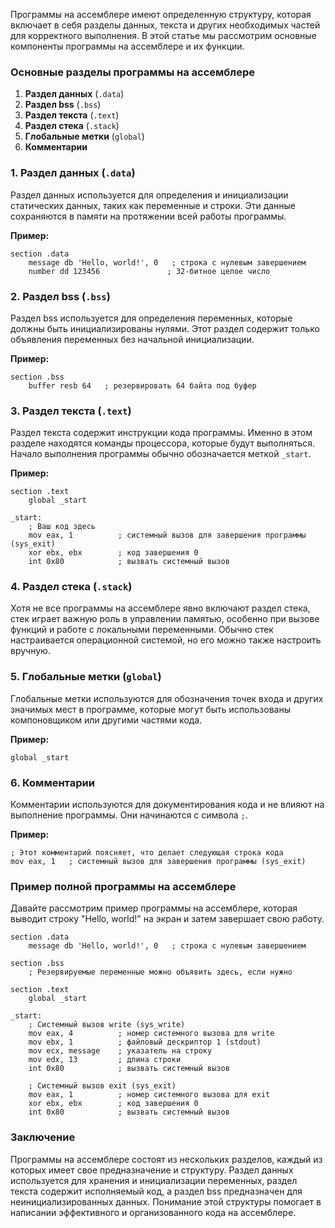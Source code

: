 Программы на ассемблере имеют определенную структуру, которая включает в себя разделы данных, текста и других необходимых частей для корректного выполнения. В этой статье мы рассмотрим основные компоненты программы на ассемблере и их функции.

### Основные разделы программы на ассемблере

1. **Раздел данных** (`.data`)
2. **Раздел bss** (`.bss`)
3. **Раздел текста** (`.text`)
4. **Раздел стека** (`.stack`)
5. **Глобальные метки** (`global`)
6. **Комментарии**

### 1. Раздел данных (`.data`)

Раздел данных используется для определения и инициализации статических данных, таких как переменные и строки. Эти данные сохраняются в памяти на протяжении всей работы программы.

**Пример:**
```assembly
section .data
    message db 'Hello, world!', 0   ; строка с нулевым завершением
    number dd 123456               ; 32-битное целое число
```

### 2. Раздел bss (`.bss`)

Раздел bss используется для определения переменных, которые должны быть инициализированы нулями. Этот раздел содержит только объявления переменных без начальной инициализации.

**Пример:**
```assembly
section .bss
    buffer resb 64   ; резервировать 64 байта под буфер
```

### 3. Раздел текста (`.text`)

Раздел текста содержит инструкции кода программы. Именно в этом разделе находятся команды процессора, которые будут выполняться. Начало выполнения программы обычно обозначается меткой `_start`.

**Пример:**
```assembly
section .text
    global _start

_start:
    ; Ваш код здесь
    mov eax, 1          ; системный вызов для завершения программы (sys_exit)
    xor ebx, ebx        ; код завершения 0
    int 0x80            ; вызвать системный вызов
```

### 4. Раздел стека (`.stack`)

Хотя не все программы на ассемблере явно включают раздел стека, стек играет важную роль в управлении памятью, особенно при вызове функций и работе с локальными переменными. Обычно стек настраивается операционной системой, но его можно также настроить вручную.

### 5. Глобальные метки (`global`)

Глобальные метки используются для обозначения точек входа и других значимых мест в программе, которые могут быть использованы компоновщиком или другими частями кода.

**Пример:**
```assembly
global _start
```

### 6. Комментарии

Комментарии используются для документирования кода и не влияют на выполнение программы. Они начинаются с символа `;`.

**Пример:**
```assembly
; Этот комментарий поясняет, что делает следующая строка кода
mov eax, 1   ; системный вызов для завершения программы (sys_exit)
```

### Пример полной программы на ассемблере

Давайте рассмотрим пример программы на ассемблере, которая выводит строку "Hello, world!" на экран и затем завершает свою работу.

```assembly
section .data
    message db 'Hello, world!', 0   ; строка с нулевым завершением

section .bss
    ; Резервируемые переменные можно объявить здесь, если нужно

section .text
    global _start

_start:
    ; Системный вызов write (sys_write)
    mov eax, 4          ; номер системного вызова для write
    mov ebx, 1          ; файловый дескриптор 1 (stdout)
    mov ecx, message    ; указатель на строку
    mov edx, 13         ; длина строки
    int 0x80            ; вызвать системный вызов

    ; Системный вызов exit (sys_exit)
    mov eax, 1          ; номер системного вызова для exit
    xor ebx, ebx        ; код завершения 0
    int 0x80            ; вызвать системный вызов
```

### Заключение

Программы на ассемблере состоят из нескольких разделов, каждый из которых имеет свое предназначение и структуру. Раздел данных используется для хранения и инициализации переменных, раздел текста содержит исполняемый код, а раздел bss предназначен для неинициализированных данных. Понимание этой структуры помогает в написании эффективного и организованного кода на ассемблере.